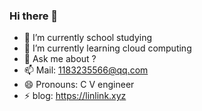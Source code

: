 ### Hi there 👋
- 🔭 I’m currently school studying 
- 🌱 I’m currently learning cloud computing
- 💬 Ask me about ?
- 📫 Mail: 1183235566@qq.com
- 😄 Pronouns: C V engineer
- ⚡ blog: https://linlink.xyz


